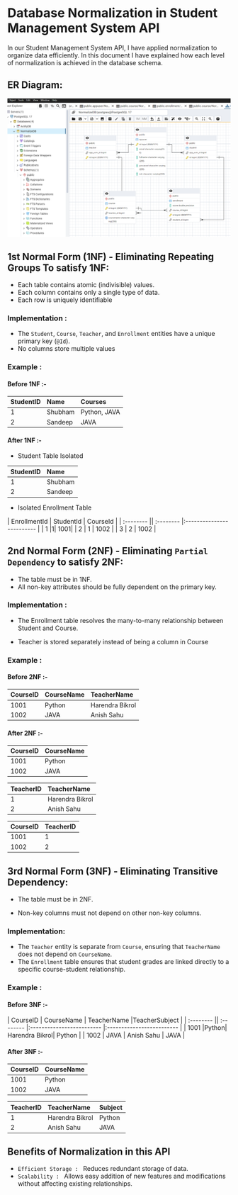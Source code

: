 
# Database Normalization in Student Management System API

In our Student Management System API, I have applied
normalization to organize data efficiently. In this document I have explained
how each level of normalization is achieved in the database schema.

## ER Diagram:

![ERD image](./Screenshots/ER_Diagram.png)

## 1st Normal Form (1NF) - Eliminating Repeating Groups To satisfy 1NF:

- Each table contains atomic (indivisible) values.
- Each column contains only a single type of data.
- Each row is uniquely identifiable

### Implementation : 
- The `Student`, `Course`, `Teacher`, and `Enrollment` entities have a unique primary key (`@Id`).
- No columns store multiple values

### Example : 
#### Before 1NF :- 

| StudentID |  Name                | Courses |
| :-------- |:------------------------- | :--------|
| 1| Shubham | Python, JAVA|
| 2 | Sandeep | JAVA |

#### After 1NF :-
- Student Table Isolated

| StudentID |  Name                |
| :-------- |:------------------------- |
| 1 | Shubham |
| 2 | Sandeep |

- Isolated Enrollment Table

| EnrollmentId | StudentId |  CourseId                |
| :-------- || :-------- |:------------------------- |
| 1 |1| 1001|
| 2 | 1 | 1002 |
| 3 | 2 | 1002 |


## 2nd Normal Form (2NF) - Eliminating `Partial Dependency` to satisfy 2NF:

- The table must be in 1NF.
- All non-key attributes should be fully dependent on the primary key.


### Implementation : 
- The Enrollment table resolves the many-to-many relationship between Student and Course.

- Teacher is stored separately instead of being a column in Course

### Example : 
#### Before 2NF :- 

| CourseID |  CourseName                | TeacherName |
| :-------- |:------------------------- | :--------|
| 1001| Python | Harendra Bikrol|
| 1002 | JAVA | Anish Sahu |

#### After 2NF :-
| CourseID |  CourseName                |
| :-------- |:------------------------- |
| 1001 | Python |
| 1002 | JAVA |

| TeacherID |  TeacherName                |
| :-------- |:------------------------- |
| 1 | Harendra Bikrol |
| 2 | Anish Sahu |

| CourseID |  TeacherID                |
| :-------- |:------------------------- |
| 1001 |1 |
| 1002 | 2 |


## 3rd Normal Form (3NF) - Eliminating Transitive Dependency:

- The table must be in 2NF.

- Non-key columns must not depend on other non-key columns.




### Implementation:
- The `Teacher` entity is separate from `Course`, ensuring that `TeacherName` does not depend on `CourseName`.
- The `Enrollment` table ensures that student grades are linked directly to a specific course-student relationship.

### Example : 
#### Before 3NF :- 
| CourseID | CourseName |  TeacherName                |TeacherSubject               |
| :-------- || :-------- |:------------------------- |:------------------------- |
| 1001 |Python| Harendra Bikrol| Python |
| 1002 | JAVA | Anish Sahu | JAVA |

#### After 3NF :-
| CourseID |  CourseName                |
| :-------- |:------------------------- |
| 1001 | Python |
| 1002 | JAVA |

| TeacherID |  TeacherName                | Subject |
| :-------- |:------------------------- | :--------|
| 1 | Harendra Bikrol | Python|
| 2 | Anish Sahu | JAVA |


## Benefits of Normalization in this API
- `Efficient Storage : ` Reduces redundant storage of data.
- `Scalability : ` Allows easy addition of new features and modifications without affecting existing relationships.




